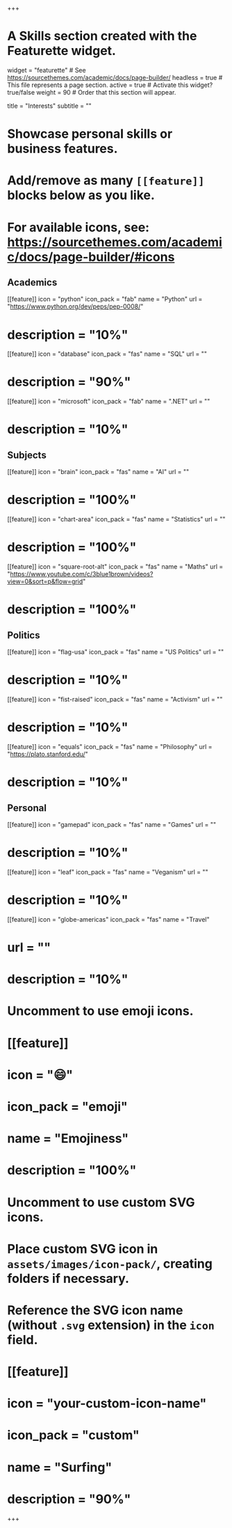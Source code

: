 +++
# A Skills section created with the Featurette widget.
widget = "featurette"  # See https://sourcethemes.com/academic/docs/page-builder/
headless = true  # This file represents a page section.
active = true  # Activate this widget? true/false
weight = 90  # Order that this section will appear.

title = "Interests"
subtitle = ""

# Showcase personal skills or business features.
# 
# Add/remove as many `[[feature]]` blocks below as you like.
# 
# For available icons, see: https://sourcethemes.com/academic/docs/page-builder/#icons

## Academics ##


[[feature]]
  icon = "python"
  icon_pack = "fab"
  name = "Python"
  url = "https://www.python.org/dev/peps/pep-0008/"
  # description = "10%"

[[feature]]
  icon = "database"
  icon_pack = "fas"
  name = "SQL"
  url = ""
  # description = "90%"

[[feature]]
  icon = "microsoft"
  icon_pack = "fab"
  name = ".NET"
  url = ""
  # description = "10%"

## Subjects ##
 
[[feature]]
  icon = "brain"
  icon_pack = "fas"
  name = "AI"
  url = ""
  # description = "100%"  

[[feature]]
  icon = "chart-area"
  icon_pack = "fas"
  name = "Statistics"
  url = ""
  # description = "100%"  

[[feature]]
  icon = "square-root-alt"
  icon_pack = "fas"
  name = "Maths"
  url = "https://www.youtube.com/c/3blue1brown/videos?view=0&sort=p&flow=grid"
  # description = "100%"  

## Politics ##

[[feature]]
  icon = "flag-usa"
  icon_pack = "fas"
  name = "US Politics"
  url = ""
  # description = "10%"

[[feature]]
  icon = "fist-raised"
  icon_pack = "fas"
  name = "Activism"
  url = ""
  # description = "10%"

[[feature]]
  icon = "equals"
  icon_pack = "fas"
  name = "Philosophy"
  url = "https://plato.stanford.edu/"
  # description = "10%"

## Personal ##

[[feature]]
  icon = "gamepad"
  icon_pack = "fas"
  name = "Games"
  url = ""
  # description = "10%"

[[feature]]
  icon = "leaf"
  icon_pack = "fas"
  name = "Veganism"
  url = ""
  # description = "10%"

[[feature]]
  icon = "globe-americas"
  icon_pack = "fas"
  name = "Travel"
  # url = ""
  # description = "10%"

# Uncomment to use emoji icons.
# [[feature]]
#  icon = ":smile:"
#  icon_pack = "emoji"
#  name = "Emojiness"
#  description = "100%"  

# Uncomment to use custom SVG icons.
# Place custom SVG icon in `assets/images/icon-pack/`, creating folders if necessary.
# Reference the SVG icon name (without `.svg` extension) in the `icon` field.
# [[feature]]
#  icon = "your-custom-icon-name"
#  icon_pack = "custom"
#  name = "Surfing"
#  description = "90%"

+++
